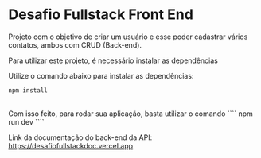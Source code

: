 # Desafio Fullstack Front End

Projeto com o objetivo de criar um usuário e esse poder cadastrar vários contatos, ambos com CRUD (Back-end).

Para utilizar este projeto, é necessário instalar as dependências

Utilize o comando abaixo para instalar as dependências:

````
npm install
````
<br>
Com isso feito, para rodar sua aplicação, basta utilizar o comando
````
npm run dev
````

<br>

Link da documentação do back-end da API: https://desafiofullstackdoc.vercel.app
